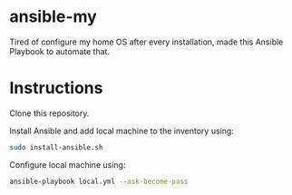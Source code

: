 # ansible-my

Tired of configure my home OS after every installation, made this Ansible Playbook to automate that.

# Instructions

Clone this repository.

Install Ansible and add local machine to the inventory using:
```sh
sudo install-ansible.sh
```

Configure local machine using:
```sh
ansible-playbook local.yml --ask-become-pass
```
